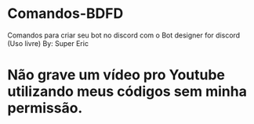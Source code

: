 # Comandos-BDFD
Comandos para criar seu bot no discord com o Bot designer for discord
(Uso livre) 
By: Super Eric

# Não grave um vídeo pro Youtube utilizando meus códigos sem minha permissão.
